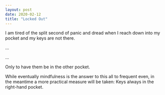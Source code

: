 ```yaml
---
layout: post
date: 2020-02-12
title: "Locked Out"
---
```


I am tired of the split second of panic and dread when I reach down into my pocket and my keys are not there.

...

...

Only to have them be in the other pocket.

While eventually mindfulness is the answer to this all to frequent even, in the meantime a more practical measure will be taken: Keys always in the right-hand pocket.
